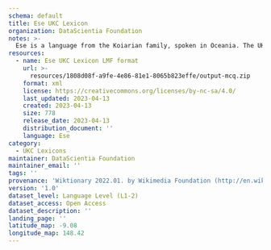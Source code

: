 ```yaml
---
schema: default
title: Ese UKC Lexicon
organization: DataScientia Foundation
notes: >-
  Ese is a language from the Koiarian family, spoken in Oceania. The UKC Lexicon of Ese is represented as a lexico-semantic network. It consists of words, word senses, synsets, as well as sense-level and synset-level relationships.
resources:
  - name: Ese UKC Lexicon LMF format
    url: >-
      resources/1808d08f-a9fe-4e86-81e1-8065b823effe/output-mcq.zip
    format: xml
    license: https://creativecommons.org/licenses/by-nc-sa/4.0/
    last_updated: 2023-04-13
    created: 2023-04-13
    size: 778
    release_date: 2023-04-13
    distribution_document: ''
    language: Ese
category:
  - UKC Lexicons
maintainer: DataScientia Foundation
maintainer_email: ''
tags: ''
provenance: 'Wiktionary 2022.01. by Wikimedia Foundation (http://en.wiktionary.org); Princeton WordNet 2.1 by Princeton University (https://wordnet.princeton.edu)'
version: '1.0'
dataset_level: Language Level (L1-2)
dataset_access: Open Access
dataset_description: ''
landing_page: ''
latitude_map: -9.08
longitude_map: 148.42
---
```

